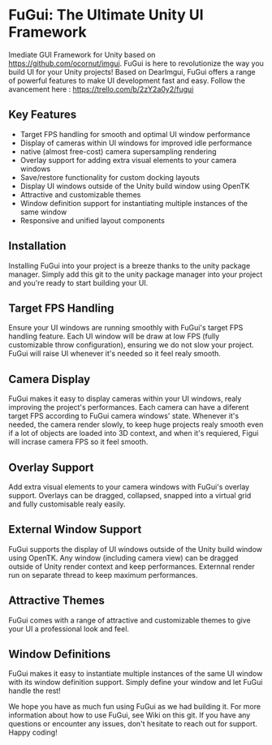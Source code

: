 # FuGui: The Ultimate Unity UI Framework
Imediate GUI Framework for Unity based on https://github.com/ocornut/imgui.
FuGui is here to revolutionize the way you build UI for your Unity projects! Based on DearImgui, FuGui offers a range of powerful features to make UI development fast and easy.
Follow the avancement here : https://trello.com/b/2zY2a0y2/fugui

## Key Features
- Target FPS handling for smooth and optimal UI window performance
- Display of cameras within UI windows for improved idle performance
- native (almost free-cost) camera supersampling rendering
- Overlay support for adding extra visual elements to your camera windows
- Save/restore functionality for custom docking layouts
- Display UI windows outside of the Unity build window using OpenTK
- Attractive and customizable themes
- Window definition support for instantiating multiple instances of the same window
- Responsive and unified layout components

## Installation
Installing FuGui into your project is a breeze thanks to the unity package manager. Simply add this git to the unity package manager into your project and you're ready to start building your UI.

## Target FPS Handling
Ensure your UI windows are running smoothly with FuGui's target FPS handling feature. Each UI window will be draw at low FPS (fully customizable throw configuration), ensuring we do not slow your project. FuGui will raise UI whenever it's needed so it feel realy smooth.

## Camera Display
FuGui makes it easy to display cameras within your UI windows, realy improving the project's performances. Each camera can have a diferent target FPS according to FuGui camera windows' state. Whenever it's needed, the camera render slowly, to keep huge projects realy smooth even if a lot of objects are loaded into 3D context, and when it's requiered, Figui will incrase camera FPS so it feel smooth.

## Overlay Support
Add extra visual elements to your camera windows with FuGui's overlay support. Overlays can be dragged, collapsed, snapped into a virtual grid and fully customisable realy easily.

## External Window Support
FuGui supports the display of UI windows outside of the Unity build window using OpenTK. Any window (including camera view) can be dragged outside of Unity render context and keep performances. Externnal render run on separate thread to keep maximum performances.

## Attractive Themes
FuGui comes with a range of attractive and customizable themes to give your UI a professional look and feel.

## Window Definitions
FuGui makes it easy to instantiate multiple instances of the same UI window with its window definition support. Simply define your window and let FuGui handle the rest!

We hope you have as much fun using FuGui as we had building it. For more information about how to use FuGui, see Wiki on this git. If you have any questions or encounter any issues, don't hesitate to reach out for support. Happy coding!
